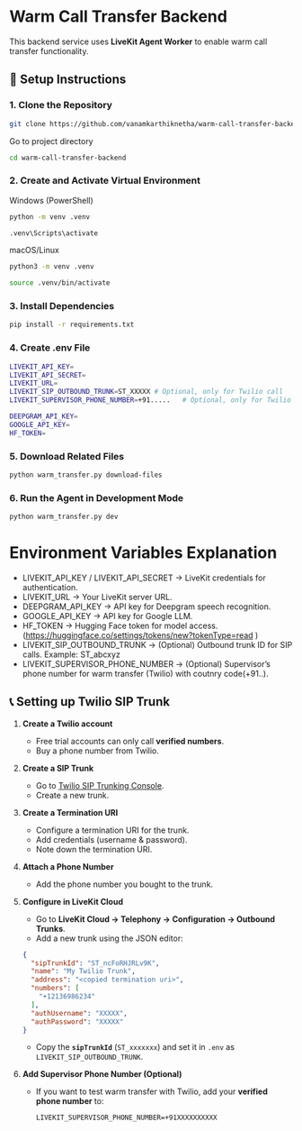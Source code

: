 # Warm Call Transfer Backend

This backend service uses **LiveKit Agent Worker** to enable warm call transfer functionality.

## 🚀 Setup Instructions

### 1. Clone the Repository
```bash
git clone https://github.com/vanamkarthiknetha/warm-call-transfer-backend.git
```

Go to project directory
```bash
cd warm-call-transfer-backend
```

### 2. Create and Activate Virtual Environment
Windows (PowerShell)
```bash
python -m venv .venv
```
```bash
.venv\Scripts\activate
```

macOS/Linux
```bash
python3 -m venv .venv
```
```bash
source .venv/bin/activate
```

### 3. Install Dependencies
```bash
pip install -r requirements.txt
```

### 4. Create .env File
```bash
LIVEKIT_API_KEY=
LIVEKIT_API_SECRET=
LIVEKIT_URL=
LIVEKIT_SIP_OUTBOUND_TRUNK=ST_XXXXX # Optional, only for Twilio call
LIVEKIT_SUPERVISOR_PHONE_NUMBER=+91.....   # Optional, only for Twilio call

DEEPGRAM_API_KEY=
GOOGLE_API_KEY=
HF_TOKEN=

```

### 5. Download Related Files
```bash
python warm_transfer.py download-files
```
### 6. Run the Agent in Development Mode
```bash
python warm_transfer.py dev
```

# Environment Variables Explanation
- LIVEKIT_API_KEY / LIVEKIT_API_SECRET → LiveKit credentials for authentication.
- LIVEKIT_URL → Your LiveKit server URL.
- DEEPGRAM_API_KEY → API key for Deepgram speech recognition.
- GOOGLE_API_KEY → API key for Google LLM.
- HF_TOKEN → Hugging Face token for model access.(https://huggingface.co/settings/tokens/new?tokenType=read
)
- LIVEKIT_SIP_OUTBOUND_TRUNK → (Optional) Outbound trunk ID for SIP calls. Example: ST_abcxyz
- LIVEKIT_SUPERVISOR_PHONE_NUMBER → (Optional) Supervisor’s phone number for warm transfer (Twilio) with coutnry code(+91..).

## 📞 Setting up Twilio SIP Trunk

1. **Create a Twilio account**

   * Free trial accounts can only call **verified numbers**.
   * Buy a phone number from Twilio.

2. **Create a SIP Trunk**

   * Go to [Twilio SIP Trunking Console](https://console.twilio.com/us1/develop/sip-trunking/manage/trunks?frameUrl=/console/sip-trunking/trunks).
   * Create a new trunk.

3. **Create a Termination URI**

   * Configure a termination URI for the trunk.
   * Add credentials (username & password).
   * Note down the termination URI.

4. **Attach a Phone Number**

   * Add the phone number you bought to the trunk.

5. **Configure in LiveKit Cloud**

   * Go to **LiveKit Cloud → Telephony → Configuration → Outbound Trunks**.
   * Add a new trunk using the JSON editor:

   ```json
   {
     "sipTrunkId": "ST_ncFoRHJRLv9K", 
     "name": "My Twilio Trunk",
     "address": "<copied termination uri>",
     "numbers": [
       "+12136986234"
     ],
     "authUsername": "XXXXX",
     "authPassword": "XXXXX"
   }
   ```

   * Copy the **`sipTrunkId`** (`ST_xxxxxxx`) and set it in `.env` as `LIVEKIT_SIP_OUTBOUND_TRUNK`.

6. **Add Supervisor Phone Number (Optional)**

   * If you want to test warm transfer with Twilio, add your **verified phone number** to:

     ```env
     LIVEKIT_SUPERVISOR_PHONE_NUMBER=+91XXXXXXXXXX
     ```